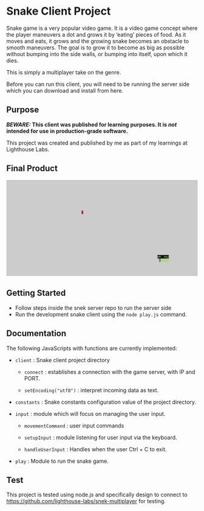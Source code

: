 # Snake Client Project

Snake game is a very popular video game. It is a video game concept where the player maneuvers a dot and grows it by ‘eating’ pieces of food. As it moves and eats, it grows and the growing snake becomes an obstacle to smooth maneuvers. The goal is to grow it to become as big as possible without bumping into the side walls, or bumping into itself, upon which it dies.

This is simply a multiplayer take on the genre.

Before you can run this client, you will need to be running the server side which you can download and install from here. 

## Purpose

**_BEWARE:_ This client was published for learning purposes. It is _not_ intended for use in production-grade software.**

This project was created and published by me as part of my learnings at Lighthouse Labs. 

## Final Product

!["When user first connect, will be respawn randomly in the map"](./image/screenshot2.png)



## Getting Started

- Follow steps inside the snek server repo to run the server side
- Run the development snake client using the `node play.js` command.

## Documentation

The following JavaScripts with functions are currently implemented:

* `client` : Snake client project directory
  * `connect` : establishes a connection with the game server, with IP and PORT.

  * `setEncoding("utf8")` : interpret incoming data as text.

* `constants` : Snake constants configuration value of the project directory.

* `input` : module which will focus on managing the user input.
  * `movementCommand` : user input commands

  * `setupInput` : module listening for user input via the keyboard.

   * `handleUserInput` : Handles when the user Ctrl + C to exit.

 * `play` : Module to run the snake game. 

 ## Test
This project is tested using node.js and specifically design to connect to https://github.com/lighthouse-labs/snek-multiplayer for testing. 